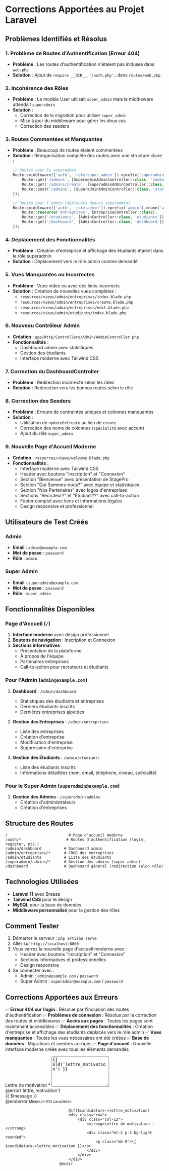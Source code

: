 # Corrections Apportées au Projet Laravel

## Problèmes Identifiés et Résolus

### 1. **Problème de Routes d'Authentification (Erreur 404)**
- **Problème** : Les routes d'authentification n'étaient pas incluses dans `web.php`
- **Solution** : Ajout de `require __DIR__.'/auth.php';` dans `routes/web.php`

### 2. **Incohérence des Rôles**
- **Problème** : Le modèle User utilisait `super_admin` mais le middleware attendait `superadmin`
- **Solution** : 
  - Correction de la migration pour utiliser `super_admin`
  - Mise à jour du middleware pour gérer les deux cas
  - Correction des seeders

### 3. **Routes Commentées et Manquantes**
- **Problème** : Beaucoup de routes étaient commentées
- **Solution** : Réorganisation complète des routes avec une structure claire :
  ```php
  // Routes pour le superadmin
  Route::middleware(['auth', 'role:super_admin'])->prefix('superadmin')->name('superadmin.')->group(function () {
      Route::get('/admins', [SuperadminAdminController::class, 'index'])->name('admins.index');
      Route::get('/admins/create', [SuperadminAdminController::class, 'create'])->name('admins.create');
      Route::post('/admins', [SuperadminAdminController::class, 'store'])->name('admins.store');
  });

  // Routes pour l'admin (déplacées depuis superadmin)
  Route::middleware(['auth', 'role:admin'])->prefix('admin')->name('admin.')->group(function () {
      Route::resource('entreprises', EntrepriseController::class);
      Route::get('/etudiants', [AdminController::class, 'etudiants'])->name('etudiants.index');
      Route::get('/dashboard', [AdminController::class, 'dashboard'])->name('dashboard');
  });
  ```

### 4. **Déplacement des Fonctionnalités**
- **Problème** : Création d'entreprise et affichage des étudiants étaient dans le rôle superadmin
- **Solution** : Déplacement vers le rôle admin comme demandé

### 5. **Vues Manquantes ou Incorrectes**
- **Problème** : Vues vides ou avec des liens incorrects
- **Solution** : Création de nouvelles vues complètes :
  - `resources/views/admin/entreprises/index.blade.php`
  - `resources/views/admin/entreprises/create.blade.php`
  - `resources/views/admin/entreprises/edit.blade.php`
  - `resources/views/admin/etudiants/index.blade.php`

### 6. **Nouveau Contrôleur Admin**
- **Création** : `app/Http/Controllers/Admin/AdminController.php`
- **Fonctionnalités** :
  - Dashboard admin avec statistiques
  - Gestion des étudiants
  - Interface moderne avec Tailwind CSS

### 7. **Correction du DashboardController**
- **Problème** : Redirection incorrecte selon les rôles
- **Solution** : Redirection vers les bonnes routes selon le rôle

### 8. **Correction des Seeders**
- **Problème** : Erreurs de contraintes uniques et colonnes manquantes
- **Solution** : 
  - Utilisation de `updateOrCreate` au lieu de `create`
  - Correction des noms de colonnes (`spécialité` avec accent)
  - Ajout du rôle `super_admin`

### 9. **Nouvelle Page d'Accueil Moderne**
- **Création** : `resources/views/welcome.blade.php`
- **Fonctionnalités** :
  - Interface moderne avec Tailwind CSS
  - Header avec boutons "Inscription" et "Connexion"
  - Section "Bienvenue" avec présentation de StagePro
  - Section "Qui Sommes-nous?" avec équipe et statistiques
  - Section "Nos Partenaires" avec logos d'entreprises
  - Sections "Recruteur?" et "Étudiant??" avec call-to-action
  - Footer complet avec liens et informations légales
  - Design responsive et professionnel

## Utilisateurs de Test Créés

### Admin
- **Email** : `admin@example.com`
- **Mot de passe** : `password`
- **Rôle** : `admin`

### Super Admin
- **Email** : `superadmin@example.com`
- **Mot de passe** : `password`
- **Rôle** : `super_admin`

## Fonctionnalités Disponibles

### Page d'Accueil (`/`)
1. **Interface moderne** avec design professionnel
2. **Boutons de navigation** : Inscription et Connexion
3. **Sections informatives** :
   - Présentation de la plateforme
   - À propos de l'équipe
   - Partenaires entreprises
   - Call-to-action pour recruteurs et étudiants

### Pour l'Admin (`admin@example.com`)
1. **Dashboard** : `/admin/dashboard`
   - Statistiques des étudiants et entreprises
   - Derniers étudiants inscrits
   - Dernières entreprises ajoutées

2. **Gestion des Entreprises** : `/admin/entreprises`
   - Liste des entreprises
   - Création d'entreprise
   - Modification d'entreprise
   - Suppression d'entreprise

3. **Gestion des Étudiants** : `/admin/etudiants`
   - Liste des étudiants inscrits
   - Informations détaillées (nom, email, téléphone, niveau, spécialité)

### Pour le Super Admin (`superadmin@example.com`)
1. **Gestion des Admins** : `/superadmin/admins`
   - Création d'administrateurs
   - Création d'entreprises

## Structure des Routes

```
/                           # Page d'accueil moderne
/auth/*                    # Routes d'authentification (login, register, etc.)
/admin/dashboard          # Dashboard admin
/admin/entreprises/*      # CRUD des entreprises
/admin/etudiants          # Liste des étudiants
/superadmin/admins/*      # Gestion des admins (super admin)
/dashboard                # Dashboard général (redirection selon rôle)
```

## Technologies Utilisées

- **Laravel 11** avec Breeze
- **Tailwind CSS** pour le design
- **MySQL** pour la base de données
- **Middleware personnalisé** pour la gestion des rôles

## Comment Tester

1. Démarrer le serveur : `php artisan serve`
2. Aller sur `http://localhost:8000`
3. Vous verrez la nouvelle page d'accueil moderne avec :
   - Header avec boutons "Inscription" et "Connexion"
   - Sections informatives et professionnelles
   - Design responsive
4. Se connecter avec :
   - Admin : `admin@example.com` / `password`
   - Super Admin : `superadmin@example.com` / `password`

## Corrections Apportées aux Erreurs

✅ **Erreur 404 sur /login** : Résolue par l'inclusion des routes d'authentification
✅ **Problèmes de connexion** : Résolus par la correction des routes et middlewares
✅ **Accès aux pages** : Toutes les pages sont maintenant accessibles
✅ **Déplacement des fonctionnalités** : Création d'entreprise et affichage des étudiants déplacés vers le rôle admin
✅ **Vues manquantes** : Toutes les vues nécessaires ont été créées
✅ **Base de données** : Migrations et seeders corrigés
✅ **Page d'accueil** : Nouvelle interface moderne créée avec tous les éléments demandés 



<div class="mb-3">
                                    <label for="lettre_motivation" class="form-label">Lettre de motivation *</label>
                                    <textarea name="lettre_motivation" id="lettre_motivation" rows="6" class="form-control @error('lettre_motivation') is-invalid @enderror" placeholder="Expliquez pourquoi vous souhaitez ce stage..." required>{{ old('lettre_motivation') }}</textarea>
                                    @error('lettre_motivation')
                                        <div class="invalid-feedback">{{ $message }}</div>
                                    @enderror
                                    <small class="form-text text-muted">Minimum 100 caractères</small>
                                </div>



                                @if($candidature->lettre_motivation)
                                <div class="row">
                                    <div class="col-12">
                                        <strong>Lettre de motivation :</strong>
                                        <div class="mt-2 p-3 bg-light rounded">
                                            <p class="mb-0">{{ $candidature->lettre_motivation }}</p>
                                        </div>
                                    </div>
                                </div>
                            @endif